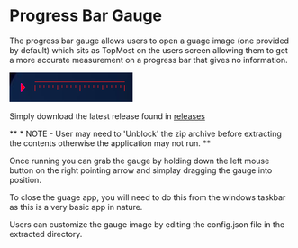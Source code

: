 # Progress Bar Gauge

The progress bar gauge allows users to open a guage image (one provided by default) which sits as TopMost on the users screen allowing them to get a more accurate measurement on a progress bar that gives no information.

![image](./img/Progress%20Bar%20Gauge%20screenshot.png)

Simply download the latest release found in [releases](https://github.com/AkiranBlade/ProgressBarGauge/releases)

** * NOTE - User may need to 'Unblock' the zip archive before extracting the contents otherwise the application may not run. **

Once running you can grab the gauge by holding down the left mouse button on the right pointing arrow and simplay dragging the gauge into position.

To close the guage app, you will need to do this from the windows taskbar as this is a very basic app in nature.

Users can customize the gauge image by editing the config.json file in the extracted directory.
